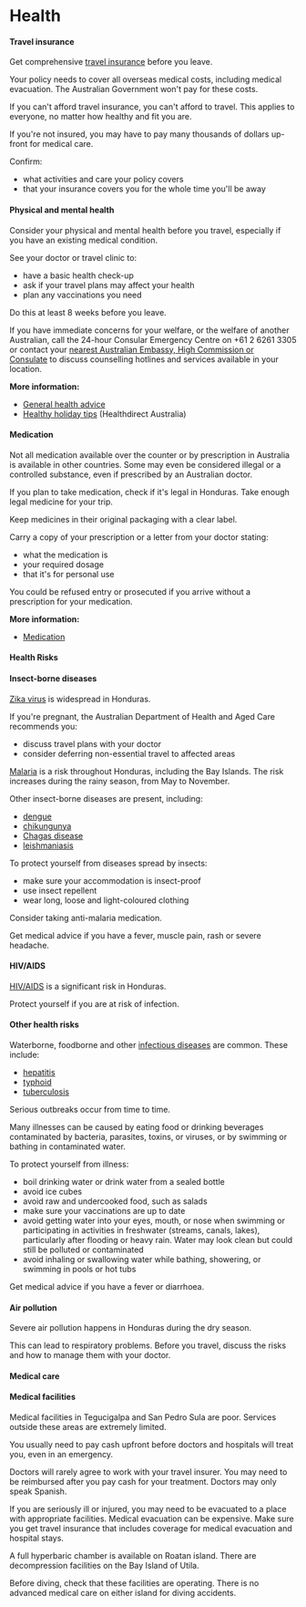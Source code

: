 # Health

#### Travel insurance

Get comprehensive [travel insurance](/before-you-go/the-basics/travel-insurance "Travel insurance") before you leave.

Your policy needs to cover all overseas medical costs, including medical evacuation. The Australian Government won't pay for these costs.

If you can't afford travel insurance, you can't afford to travel. This applies to everyone, no matter how healthy and fit you are.

If you're not insured, you may have to pay many thousands of dollars up-front for medical care.

Confirm:

* what activities and care your policy covers
* that your insurance covers you for the whole time you'll be away

#### Physical and mental health

Consider your physical and mental health before you travel, especially if you have an existing medical condition.

See your doctor or travel clinic to:

* have a basic health check-up
* ask if your travel plans may affect your health
* plan any vaccinations you need

Do this at least 8 weeks before you leave.

If you have immediate concerns for your welfare, or the welfare of another Australian, call the 24-hour Consular Emergency Centre on +61 2 6261 3305 or contact your [nearest Australian Embassy, High Commission or Consulate](https://www.dfat.gov.au/about-us/our-locations/missions/our-embassies-and-consulates-overseas) to discuss counselling hotlines and services available in your location.

**More information:**

* [General health advice](/before-you-go/health "Taking care of your health")
* [Healthy holiday tips](https://www.healthdirect.gov.au/healthy-holiday-tips-infographic) (Healthdirect Australia)

#### Medication

Not all medication available over the counter or by prescription in Australia is available in other countries. Some may even be considered illegal or a controlled substance, even if prescribed by an Australian doctor.

If you plan to take medication, check if it's legal in Honduras. Take enough legal medicine for your trip.

Keep medicines in their original packaging with a clear label.

Carry a copy of your prescription or a letter from your doctor stating:

* what the medication is
* your required dosage
* that it's for personal use

You could be refused entry or prosecuted if you arrive without a prescription for your medication.

**More information:**

* [Medication](/before-you-go/health/medications "Medication and medical equipment")

#### Health Risks

#### Insect-borne diseases

[Zika virus](https://www.health.gov.au/diseases/flavivirus-infection-including-zika-virus?utm_source=health.gov.au&utm_medium=callout-auto-custom&utm_campaign=digital_transformation) is widespread in Honduras.

If you're pregnant, the Australian Department of Health and Aged Care recommends you:

* discuss travel plans with your doctor
* consider deferring non-essential travel to affected areas

[Malaria](https://www.who.int/news-room/fact-sheets/detail/malaria) is a risk throughout Honduras, including the Bay Islands. The risk increases during the rainy season, from May to November.

Other insect-borne diseases are present, including:

* [dengue](https://www.who.int/news-room/fact-sheets/detail/dengue-and-severe-dengue)
* [chikungunya](https://www.healthdirect.gov.au/chikungunya-virus)
* [Chagas disease](https://www.who.int/en/news-room/fact-sheets/detail/chagas-disease-(american-trypanosomiasis))
* [leishmaniasis](https://www.who.int/news-room/fact-sheets/detail/leishmaniasis)

To protect yourself from diseases spread by insects:

* make sure your accommodation is insect-proof
* use insect repellent
* wear long, loose and light-coloured clothing

Consider taking anti-malaria medication.

Get medical advice if you have a fever, muscle pain, rash or severe headache.

#### HIV/AIDS

[HIV/AIDS](https://www.who.int/news-room/fact-sheets/detail/hiv-aids) is a significant risk in Honduras.

Protect yourself if you are at risk of infection.

#### Other health risks

Waterborne, foodborne and other [infectious diseases](/before-you-go/health/diseases "Infectious diseases") are common. These include:

* [hepatitis](https://www.who.int/health-topics/hepatitis#tab=tab_1)
* [typhoid](https://www.who.int/teams/immunization-vaccines-and-biologicals/diseases/typhoid)
* [tuberculosis](https://www.who.int/news-room/fact-sheets/detail/tuberculosis)

Serious outbreaks occur from time to time.

Many illnesses can be caused by eating food or drinking beverages contaminated by bacteria, parasites, toxins, or viruses, or by swimming or bathing in contaminated water.

To protect yourself from illness:

* boil drinking water or drink water from a sealed bottle
* avoid ice cubes
* avoid raw and undercooked food, such as salads
* make sure your vaccinations are up to date
* avoid getting water into your eyes, mouth, or nose when swimming or participating in activities in freshwater (streams, canals, lakes), particularly after flooding or heavy rain. Water may look clean but could still be polluted or contaminated
* avoid inhaling or swallowing water while bathing, showering, or swimming in pools or hot tubs

Get medical advice if you have a fever or diarrhoea.

#### Air pollution

Severe air pollution happens in Honduras during the dry season.

This can lead to respiratory problems. Before you travel, discuss the risks and how to manage them with your doctor.

#### Medical care

#### Medical facilities

Medical facilities in Tegucigalpa and San Pedro Sula are poor. Services outside these areas are extremely limited.

You usually need to pay cash upfront before doctors and hospitals will treat you, even in an emergency.

Doctors will rarely agree to work with your travel insurer. You may need to be reimbursed after you pay cash for your treatment. Doctors may only speak Spanish.

If you are seriously ill or injured, you may need to be evacuated to a place with appropriate facilities. Medical evacuation can be expensive. Make sure you get travel insurance that includes coverage for medical evacuation and hospital stays.

A full hyperbaric chamber is available on Roatan island. There are decompression facilities on the Bay Island of Utila.

Before diving, check that these facilities are operating. There is no advanced medical care on either island for diving accidents.